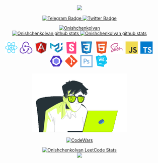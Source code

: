 <!-- HEARER -->
<div align="center">
    <img src="https://capsule-render.vercel.app/api?type=waving&color=494&height=190&section=header&text=Ivan%20Onishchenko&desc=frontend%20developer&animation=fadeIn&fontColor=fff&fontSize=65&fontAlign=68&fontAlignY=44&descSize=18&descAlign=82.5&descAlignY=17"/>
</div>
<!-- /HEARER -->
<p align="center"><a href="https://t.me/OnishchenkoIvan" target="_blank">
    <img src="https://img.shields.io/badge/-telegram-0088cc?style=for-the-badge&logo=telegram&logoColor=white" alt="Telegram Badge">
  </a>
  <a href="https://www.linkedin.com/in/ivan-onishchenko-6a9640245/" target="_blank">
    <img src="https://img.shields.io/badge/LinkedIn-0077B5?style=for-the-badge&logo=linkedin&logoColor=white" alt="Twitter Badge">
  </a></p>
<!-- ./STAT -->
<div align="center">
    <a href="https://skyline.github.com/OnishchenkoIvan/2022" target="_blank">
        <img src="https://github-readme-streak-stats.herokuapp.com/?user=OnishchenkoIvan&hide_border=true&stroke=888&ring=494&fire=D70&currStreakNum=D70&sideNums=888&dates=888&sideLabels=888&currStreakLabel=494&background=0000"
             title="OnishchenkoIvan" 
             alt="OnishchenkoIvan"
             width="60%"/>
    </a>
</div>
<div align="center">
    <a href="https://github.com/OnishchenkoIvan?tab=repositories" target="_blank">
        <img src="https://github-readme-stats.vercel.app/api?username=OnishchenkoIvan&show_icons=true&count_private=true&hide_border=true&title_color=494&text_color=888&icon_color=494&bg_color=0000"
             title="OnishchenkoIvan github repositories" 
             alt="OnishchenkoIvan github stats"
             width="49%"/>
    </a>
    <a href="https://github.com/OnishchenkoIvan?tab=repositories" target="_blank">
        <img src="https://github-readme-stats.vercel.app/api/top-langs/?username=OnishchenkoIvan&&layout=compact&hide_border=true&title_color=494&text_color=888&bg_color=0000"
             title="OnishchenkoIvan github repositories"
             alt="OnishchenkoIvan github stats"
             width="41%"/>
    </a>
</div>
<!-- ./STATS  -->

<br/>

<div align="center">
    <a href="https://reactjs.org/" target="_blank">
        <img src="https://github.com/devicons/devicon/blob/master/icons/react/react-original.svg"
             title="React" alt="React"
             width="40" height="40"/></a>&nbsp;
    <a href="https://redux.js.org/" target="_blank">
        <img src="https://github.com/devicons/devicon/blob/master/icons/redux/redux-original.svg"
             title="Redux" alt="Redux "
             width="40" height="40"/></a>&nbsp;
    <a href="https://angular.io/" target="_blank">
        <img src="https://github.com/devicons/devicon/blob/master/icons/angularjs/angularjs-original.svg"
             title="Angular" alt="Angular "
             width="40" height="40"/></a>&nbsp;         
    <a href="https://mui.com/" target="_blank">
        <img src="https://github.com/devicons/devicon/blob/master/icons/materialui/materialui-original.svg"
             title="Material UI" alt="Material UI"
             width="40" height="40"/></a>&nbsp;
    <a href="https://storybook.js.org/" target="_blank">
        <img src="https://github.com/devicons/devicon/blob/master/icons/storybook/storybook-original.svg"
             title="Story book" alt="Story book"
             width="40" height="40"/></a>&nbsp;
    <a href="https://en.wikipedia.org/wiki/CSS" target="_blank">
        <img src="https://github.com/devicons/devicon/blob/master/icons/css3/css3-original.svg"
             title="CSS3" alt="CSS"
             width="40" height="40"/></a>&nbsp;
    <a href="https://en.wikipedia.org/wiki/HTML" target="_blank">
        <img src="https://github.com/devicons/devicon/blob/master/icons/html5/html5-original.svg"
             title="HTML5" alt="HTML"
             width="40" height="40"/></a>&nbsp;
    <a href="https://sass-lang.com/" target="_blank">
        <img src="https://github.com/devicons/devicon/blob/master/icons/sass/sass-original.svg"
             title="SASS" alt="SASS"
             width="40" height="40"/></a>&nbsp;         
    <a href="https://en.wikipedia.org/wiki/JavaScript" target="_blank">
        <img src="https://github.com/devicons/devicon/blob/master/icons/javascript/javascript-original.svg"
             title="JavaScript" alt="JavaScript"
             width="40" height="40"/></a>&nbsp;
    <a href="https://www.typescriptlang.org/" target="_blank">
        <img src="https://github.com/devicons/devicon/blob/master/icons/typescript/typescript-original.svg"
             title="TypeScript" alt="TypeScript"
             width="40" height="40"/></a>&nbsp;
    <a href="https://eslint.org/" target="_blank">
        <img src="https://github.com/devicons/devicon/blob/master/icons/eslint/eslint-original.svg"
             title="Eslint" alt="Eslint "
             width="40" height="40"/></a>&nbsp;  
    <a href="https://git-scm.com/" target="_blank">
        <img src="https://github.com/devicons/devicon/blob/master/icons/git/git-original.svg"
             title="Git" alt="Git"
             width="40" height="40"/></a>&nbsp;
    <a href="https://en.wikipedia.org/wiki/Adobe_Photoshop" target="_blank">
        <img src="https://github.com/devicons/devicon/blob/master/icons/photoshop/photoshop-line.svg"
             title="Photoshop" alt="Photoshop"
             width="40" height="40"/></a>&nbsp;
    <a href="https://www.jetbrains.com/webstorm/" target="_blank">
    <img src="https://github.com/devicons/devicon/blob/master/icons/webstorm/webstorm-plain.svg"
         title="WebStorm" alt="WebStorm"
         width="40" height="40"/></a>&nbsp;
</div>

<br/>

<div align="center">
    <a href="https://www.codewars.com/users/OnishchenkoIvan" target="_blank">
       <img src="img.gif"  width="300" alt="neo"/>
</a>
<p><a href="https://www.codewars.com/users/OnishchenkoIvan" target="_blank">
        <img width="320" src="https://www.codewars.com/users/OnishchenkoIvan/badges/small"
             title="CodeWars" alt="CodeWars"/>
    </a></p>
    <a href="https://leetcode.com/OnishchenkoIvan/" target="_blank">
        <img width="400" title="OnishchenkoIvan LeetCode Stats" alt="OnishchenkoIvan LeetCode Stats" src="https://leetcard.jacoblin.cool/OnishchenkoIvan?border=0&radius=20" />
    </a>
</div>



<!-- FOOTER -->
<div align="center">
    <a href=mailto:iv.onishchenko@mail.ru>
    <img src="https://capsule-render.vercel.app/api?type=waving&color=494&height=120&section=footer&text=ready%20to%20cooperation&animation=fadeIn&fontColor=fff&fontSize=12&fontAlign=50&fontAlignY=80&descSize=20&descAlign=84&descAlignY=43"/>
    </a>
</div>
<!-- FOOTER -->
